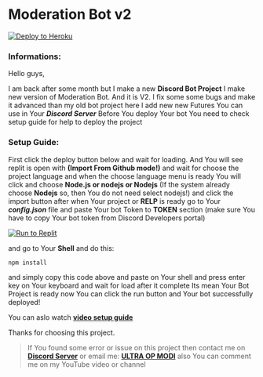 # **Moderation Bot v2**

[![Deploy to Heroku](https://binbashbanana.github.io/deploy-buttons/buttons/official/heroku.svg)](https://heroku.com/deploy/?template=https://github.com/ultraopmodi/Bot-Function)

### **Informations:**
Hello guys,

I am back after some month but I make a new **Discord Bot Project**
I make new version of Moderation Bot. And it is V2.
I fix some some bugs and make it advanced than my old bot project
here I add new new Futures You can use in Your ***Discord Server***
Before You deploy Your bot You need to check setup guide for help to deploy the project

### **Setup Guide:**
First click the deploy button below and wait for loading.
And You will see replit is open with **(Import From Github mode!)** and wait for choose
the project language and when the choose language menu is ready You will click and choose **Node.js or nodejs or Nodejs**
(If the system already choose **Nodejs** so, then You do not need select nodejs!) and click the import button after when Your project or **RELP** is ready go to Your ***config.json*** file and paste Your bot
Token to __TOKEN__ section (make sure You have to copy Your bot token from Discord Developers portal)

[![Run to Replit](https://binbashbanana.github.io/deploy-buttons/buttons/remade/replit.svg)](https://replit.com/github/ultraopmodi/Bot-Function)

and go to Your **Shell** and do this:

```console
npm install
```

and simply copy this code above and paste on Your shell and press enter key
on Your keyboard and wait for load after it complete Its mean Your Bot Project is ready
now You can click the run button and Your bot successfully deployed!

You can aslo watch **[video setup guide](https://youtube.com)**

Thanks for choosing this project.

> If You found some error or issue on this project then contact me on
> **[Discord Server](https://dsc.gg/upm)** or email me: **[ULTRA OP MODI](tectonium2008git@gmail.com)**
> also You can comment me on my YouTube video or channel
